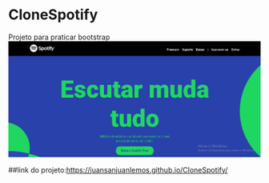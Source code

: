 ﻿# CloneSpotify
Projeto para praticar bootstrap
![Getting Started](./img/readme.png)

##link do projeto:https://juansanjuanlemos.github.io/CloneSpotify/
